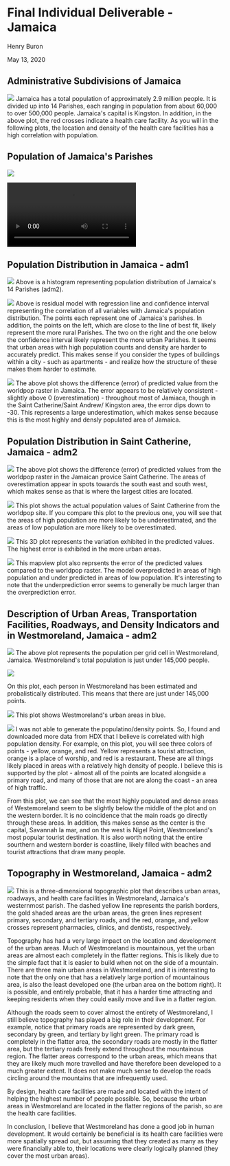 # Final Individual Deliverable - Jamaica

Henry Buron

May 13, 2020

## Administrative Subdivisions of Jamaica
![](jaimaica_gadm.png)
Jamaica has a total population of approximately 2.9 million people. It is divided up into 14 Parishes, each ranging in population from about 60,000 to over 500,000 people. Jamaica's capital is Kingston. In addition, in the above plot, the red crosses indicate a health care facility. As you will in the following plots, the location and density of the health care facilities has a high correlation with population.

## Population of Jamaica's Parishes
![](jam_final1.png)

![](jam_pop2019E.mp4)

## Population Distribution in Jamaica - adm1
![](jam_histogram99.png)
Above is a histogram representing population distribution of Jamaica's 14 Parishes (adm2).

![](jam_all_variables99.png)
Above is residual model with regression line and confidence interval representing the correlation of all variables with Jamaica's population distribution. The points each represent one of Jamaica's parishes. In addition, the points on the left, which are close to the line of best fit, likely represent the more rural Parishes. The two on the right and the one below the confidence interval likely represent the more urban Parishes. It seems that urban areas with high population counts and density are harder to accurately predict. This makes sense if you consider the types of buildings within a city - such as apartments - and realize how the structure of these makes them harder to estimate.

![](jamaica_diff1.png)
The above plot shows the difference (error) of predicted value from the worldpop raster in Jamaica. The error appears to be relatively consistent - slightly above 0 (overestimation) - throughout most of Jamiaca, though in the Saint Catherine/Saint Andrew/ Kingston area, the error dips down to -30. This represents a large underestimation, which makes sense because this is the most highly and densly populated area of Jamaica.

## Population Distribution in Saint Catherine, Jamaica - adm2
![](saint_catherine2.png)
The above plot shows the difference (error) of predicted values from the worldpop raster in the Jamaican provice Saint Catherine. The areas of overestimation appear in spots towards the south east and south west, which makes sense as that is where the largest cities are located.

![](saint_catherine1.png)
This plot shows the actual population values of Saint Catherine from the worldpop site. If you compare this plot to the previous one, you will see that the areas of high population are more likely to be underestimated, and the areas of low population are more likely to be overestimated.

![](saintcatherine3d.png)
This 3D plot represents the variation exhibited in the predicted values. The highest error is exhibited in the more urban areas.

![](saint_catherine_mapview.png)
This mapview plot also reprsents the error of the predicted values compared to the worldpop raster. The model overpredicted in areas of high population and under predicted in areas of low population. It's interesting to note that the underprediction error seems to generally be much larger than the overprediction error.

## Description of Urban Areas, Transportation Facilities, Roadways, and Density Indicators and in Westmoreland, Jamaica - adm2
![](West_pop19.png)
The above plot represents the population per grid cell in Westmoreland, Jamaica. Westmoreland's total population is just under 145,000 people.

![](estimated_persons.png)

On this plot, each person in Westmoreland has been estimated and probalistically distributed. This means that there are just under 145,000 points.

![](urbanareas.png)
This plot shows Westmoreland's urban areas in blue.

![](West_roads_health_points5.png)
I was not able to generate the populatino/density points. So, I found and downloaded more data from HDX that I believe is correlated with high population density. For example, on this plot, you will see three colors of points - yellow, orange, and red. Yellow represents a tourist attraction, orange is a place of worship, and red is a restaurant. These are all things likely placed in areas with a relatively high density of people. I believe this is supported by the plot - almost all of the points are located alongside a primary road, and many of those that are not are along the coast - an area of high traffic.

From this plot, we can see that the most highly populated and dense areas of Westemoreland seem to be slightly below the middle of the plot and on the western border. It is no coincidence that the main roads go directly through these areas. In addition, this makes sense as the center is the capital, Savannah la mar, and on the west is Nigel Point, Westmoreland's most popular tourist destination. It is also worth noting that the entire sourthern and western border is coastline, likely filled with beaches and tourist attractions that draw many people.

## Topography in Westmoreland, Jamaica - adm2

![](westfinal1.png)
This is a three-dimensional topographic plot that describes urban areas, roadways, and health care facilities in Westmoreland, Jamaica's westernmost parish. The dashed yellow line represents the parish borders, the gold shaded areas are the urban areas, the green lines represent primary, secondary, and tertiary roads, and the red, orange, and yellow crosses represent pharmacies, clinics, and dentists, respectively.

Topography has had a very large impact on the location and development of the urban areas. Much of Westmoreland is mountainous, yet the urban areas are almost each completely in the flatter regions. This is likely due to the simple fact that it is easier to build when not on the side of a mountain. There are three main urban areas in Westmoreland, and it is interesting to note that the only one that has a relatively large portion of mountainous area, is also the least developed one (the urban area on the bottom right). It is possible, and entirely probable, that it has a harder time attracting and keeping residents when they could easily move and live in a flatter region.

Although the roads seem to cover almost the entirety of Westmoreland, I still believe topography has played a big role in their development. For example, notice that primary roads are represented by dark green, secondary by green, and tertiary by light green. The primary road is completely in the flatter area, the secondary roads are mostly in the flatter area, but the tertiary roads freely extend throughout the mountainous region. The flatter areas correspond to the urban areas, which means that they are likely much more travelled and have therefore been developed to a much greater extent. It does not make much sense to develop the roads circling around the mountains that are infrequently used.

By design, health care facilities are made and located with the intent of helping the highest number of people possible. So, because the urban areas in Westmoreland are located in the flatter regions of the parish, so are the health care facilities.

In conclusion, I believe that Westmoreland has done a good job in human development. It would certainly be beneficial is its health care facilities were more spatially spread out, but assuming that they created as many as they were financially able to, their locations were clearly logically planned (they cover the most urban areas).  

